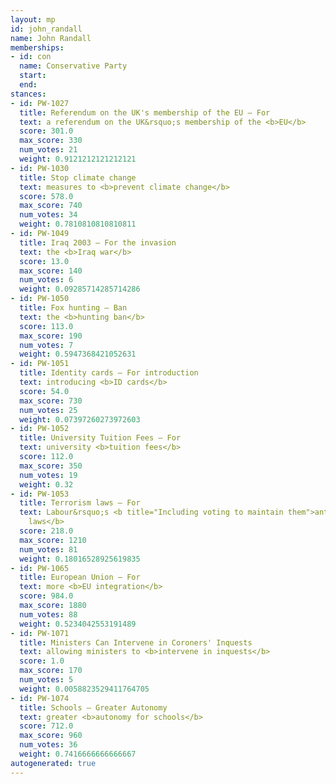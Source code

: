 ```yaml
---
layout: mp
id: john_randall
name: John Randall
memberships:
- id: con
  name: Conservative Party
  start: 
  end: 
stances:
- id: PW-1027
  title: Referendum on the UK's membership of the EU — For
  text: a referendum on the UK&rsquo;s membership of the <b>EU</b>
  score: 301.0
  max_score: 330
  num_votes: 21
  weight: 0.9121212121212121
- id: PW-1030
  title: Stop climate change
  text: measures to <b>prevent climate change</b>
  score: 578.0
  max_score: 740
  num_votes: 34
  weight: 0.7810810810810811
- id: PW-1049
  title: Iraq 2003 — For the invasion
  text: the <b>Iraq war</b>
  score: 13.0
  max_score: 140
  num_votes: 6
  weight: 0.09285714285714286
- id: PW-1050
  title: Fox hunting — Ban
  text: the <b>hunting ban</b>
  score: 113.0
  max_score: 190
  num_votes: 7
  weight: 0.5947368421052631
- id: PW-1051
  title: Identity cards — For introduction
  text: introducing <b>ID cards</b>
  score: 54.0
  max_score: 730
  num_votes: 25
  weight: 0.07397260273972603
- id: PW-1052
  title: University Tuition Fees — For
  text: university <b>tuition fees</b>
  score: 112.0
  max_score: 350
  num_votes: 19
  weight: 0.32
- id: PW-1053
  title: Terrorism laws — For
  text: Labour&rsquo;s <b title="Including voting to maintain them">anti-terrorism
    laws</b>
  score: 218.0
  max_score: 1210
  num_votes: 81
  weight: 0.18016528925619835
- id: PW-1065
  title: European Union — For
  text: more <b>EU integration</b>
  score: 984.0
  max_score: 1880
  num_votes: 88
  weight: 0.5234042553191489
- id: PW-1071
  title: Ministers Can Intervene in Coroners' Inquests
  text: allowing ministers to <b>intervene in inquests</b>
  score: 1.0
  max_score: 170
  num_votes: 5
  weight: 0.0058823529411764705
- id: PW-1074
  title: Schools — Greater Autonomy
  text: greater <b>autonomy for schools</b>
  score: 712.0
  max_score: 960
  num_votes: 36
  weight: 0.7416666666666667
autogenerated: true
---
```

